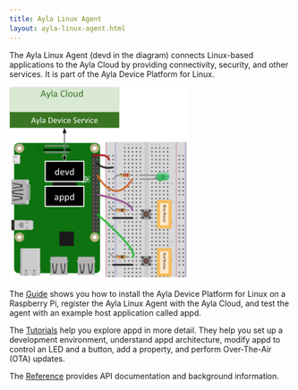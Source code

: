 ```yaml
---
title: Ayla Linux Agent
layout: ayla-linux-agent.html
---
```


The Ayla Linux Agent (devd in the diagram) connects Linux-based applications to the Ayla Cloud by providing connectivity, security, and other services. It is part of the Ayla Device Platform for Linux.

<img src="ayla-linux-agent.png" width="320">

The [Guide](/devices/ayla-linux-agent/guide) shows you how to install the Ayla Device Platform for Linux on a Raspberry Pi, register the Ayla Linux Agent with the Ayla Cloud, and test the agent with an example host application called appd.

The [Tutorials](/devices/ayla-linux-agent/tutorials) help you explore appd in more detail. They help you set up a development environment, understand appd architecture, modify appd to control an LED and a button, add a property, and perform Over-The-Air (OTA) updates.

The [Reference](/devices/ayla-linux-agent/reference) provides API documentation and background information.

